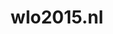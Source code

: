 ---
layout: post
title:  "wlo2015.nl"
internal_url:  "/dutchgov/wlo2015.nl.html"
categories: dutchgov
---